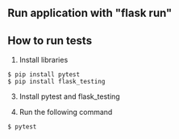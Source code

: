 ## Run application with "flask run"

## How to run tests

1. Install libraries
```
$ pip install pytest
$ pip install flask_testing
```
3. Install pytest and flask_testing

2. Run the following command

```
$ pytest
```
